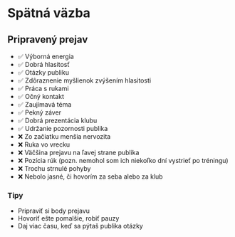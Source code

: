 # Spätná väzba

## Pripravený prejav
- ✅ Výborná energia
- ✅ Dobrá hlasitosť
- ✅ Otázky publiku
- ✅ Zdôraznenie myšlienok zvýšením hlasitosti
- ✅ Práca s rukami
- ✅ Očný kontakt
- ✅ Zaujímavá téma
- ✅ Pekný záver
- ✅ Dobrá prezentácia klubu
- ✅ Udržanie pozornosti publika
- ❌ Zo začiatku menšia nervozita
- ❌ Ruka vo vrecku
- ❌ Väčšina prejavu na ľavej strane publika
- ❌ Pozícia rúk (pozn. nemohol som ich niekoľko dní vystrieť po tréningu)
- ❌ Trochu strnulé pohyby
- ❌ Nebolo jasné, či hovorím za seba alebo za klub

### Tipy
- Pripraviť si body prejavu
- Hovoriť ešte pomalšie, robiť pauzy
- Daj viac času, keď sa pýtaš publika otázky